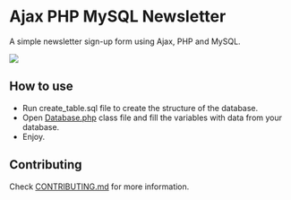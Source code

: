 Ajax PHP MySQL Newsletter
=========================

A simple newsletter sign-up form using Ajax, PHP and MySQL.

![](https://raw.github.com/pinceladasdaweb/Ajax-PHP-MySQL-Newsletter/master/screenshot.png)

How to use
-----------------

* Run create_table.sql file to create the structure of the database.
* Open [Database.php](inc/Database.class.php) class file and fill the variables with data from your database.
* Enjoy.

Contributing
-----------------

Check [CONTRIBUTING.md](CONTRIBUTING.md) for more information.
